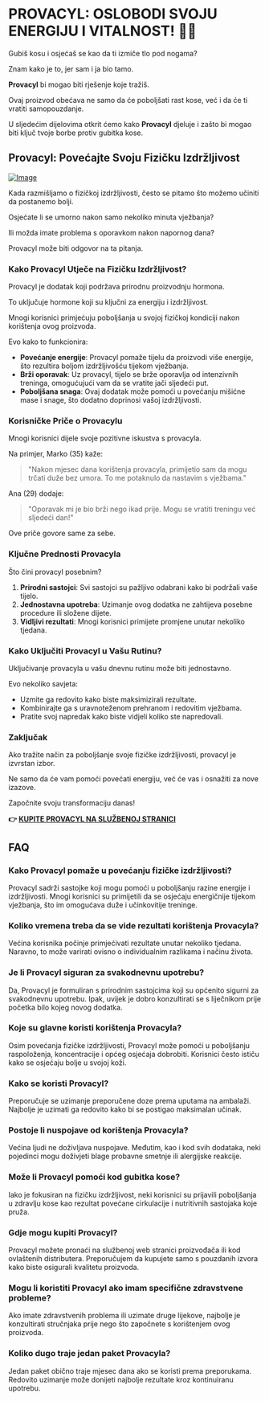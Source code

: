 # PROVACYL: OSLOBODI SVOJU ENERGIJU I VITALNOST! 💪✨

Gubiš kosu i osjećaš se kao da ti izmiče tlo pod nogama? 

Znam kako je to, jer sam i ja bio tamo. 

**Provacyl** bi mogao biti rješenje koje tražiš. 

Ovaj proizvod obećava ne samo da će poboljšati rast kose, već i da će ti vratiti samopouzdanje. 

U sljedećim dijelovima otkrit ćemo kako **Provacyl** djeluje i zašto bi mogao biti ključ tvoje borbe protiv gubitka kose.

## Provacyl: Povećajte Svoju Fizičku Izdržljivost

[![Image](https://www2.sellhealth.com/292/300x250.gif)](https://gchaffi.com/Uyf74i96)

Kada razmišljamo o fizičkoj izdržljivosti, često se pitamo što možemo učiniti da postanemo bolji. 

Osjećate li se umorno nakon samo nekoliko minuta vježbanja? 

Ili možda imate problema s oporavkom nakon napornog dana? 

Provacyl može biti odgovor na ta pitanja.

### Kako Provacyl Utječe na Fizičku Izdržljivost?

Provacyl je dodatak koji podržava prirodnu proizvodnju hormona. 

To uključuje hormone koji su ključni za energiju i izdržljivost.

Mnogi korisnici primjećuju poboljšanja u svojoj fizičkoj kondiciji nakon korištenja ovog proizvoda. 

Evo kako to funkcionira:

- **Povećanje energije**: Provacyl pomaže tijelu da proizvodi više energije, što rezultira boljom izdržljivošću tijekom vježbanja.
- **Brži oporavak**: Uz provacyl, tijelo se brže oporavlja od intenzivnih treninga, omogućujući vam da se vratite jači sljedeći put.
- **Poboljšana snaga**: Ovaj dodatak može pomoći u povećanju mišićne mase i snage, što dodatno doprinosi vašoj izdržljivosti.

### Korisničke Priče o Provacylu

Mnogi korisnici dijele svoje pozitivne iskustva s provacyla. 

Na primjer, Marko (35) kaže:

> "Nakon mjesec dana korištenja provacyla, primijetio sam da mogu trčati duže bez umora. To me potaknulo da nastavim s vježbama."

Ana (29) dodaje:

> "Oporavak mi je bio brži nego ikad prije. Mogu se vratiti treningu već sljedeći dan!"

Ove priče govore same za sebe.

### Ključne Prednosti Provacyla

Što čini provacyl posebnim?

1. **Prirodni sastojci**: Svi sastojci su pažljivo odabrani kako bi podržali vaše tijelo.
2. **Jednostavna upotreba**: Uzimanje ovog dodatka ne zahtijeva posebne procedure ili složene dijete.
3. **Vidljivi rezultati**: Mnogi korisnici primijete promjene unutar nekoliko tjedana.

### Kako Uključiti Provacyl u Vašu Rutinu?

Uključivanje provacyla u vašu dnevnu rutinu može biti jednostavno.

Evo nekoliko savjeta:

- Uzmite ga redovito kako biste maksimizirali rezultate.
- Kombinirajte ga s uravnoteženom prehranom i redovitim vježbama.
- Pratite svoj napredak kako biste vidjeli koliko ste napredovali.

### Zaključak

Ako tražite način za poboljšanje svoje fizičke izdržljivosti, provacyl je izvrstan izbor. 

Ne samo da će vam pomoći povećati energiju, već će vas i osnažiti za nove izazove.

Započnite svoju transformaciju danas!



**👉 [KUPITE PROVACYL NA SLUŽBENOJ STRANICI](https://gchaffi.com/Uyf74i96)**

## FAQ

### Kako Provacyl pomaže u povećanju fizičke izdržljivosti?
Provacyl sadrži sastojke koji mogu pomoći u poboljšanju razine energije i izdržljivosti. Mnogi korisnici su primijetili da se osjećaju energičnije tijekom vježbanja, što im omogućava duže i učinkovitije treninge.

### Koliko vremena treba da se vide rezultati korištenja Provacyla?
Većina korisnika počinje primjećivati rezultate unutar nekoliko tjedana. Naravno, to može varirati ovisno o individualnim razlikama i načinu života.

### Je li Provacyl siguran za svakodnevnu upotrebu?
Da, Provacyl je formuliran s prirodnim sastojcima koji su općenito sigurni za svakodnevnu upotrebu. Ipak, uvijek je dobro konzultirati se s liječnikom prije početka bilo kojeg novog dodatka.

### Koje su glavne koristi korištenja Provacyla?
Osim povećanja fizičke izdržljivosti, Provacyl može pomoći u poboljšanju raspoloženja, koncentracije i općeg osjećaja dobrobiti. Korisnici često ističu kako se osjećaju bolje u svojoj koži.

### Kako se koristi Provacyl?
Preporučuje se uzimanje preporučene doze prema uputama na ambalaži. Najbolje je uzimati ga redovito kako bi se postigao maksimalan učinak.

### Postoje li nuspojave od korištenja Provacyla?
Većina ljudi ne doživljava nuspojave. Međutim, kao i kod svih dodataka, neki pojedinci mogu doživjeti blage probavne smetnje ili alergijske reakcije.

### Može li Provacyl pomoći kod gubitka kose?
Iako je fokusiran na fizičku izdržljivost, neki korisnici su prijavili poboljšanja u zdravlju kose kao rezultat povećane cirkulacije i nutritivnih sastojaka koje pruža.

### Gdje mogu kupiti Provacyl?
Provacyl možete pronaći na službenoj web stranici proizvođača ili kod ovlaštenih distributera. Preporučujem da kupujete samo s pouzdanih izvora kako biste osigurali kvalitetu proizvoda.

### Mogu li koristiti Provacyl ako imam specifične zdravstvene probleme?
Ako imate zdravstvenih problema ili uzimate druge lijekove, najbolje je konzultirati stručnjaka prije nego što započnete s korištenjem ovog proizvoda.

### Koliko dugo traje jedan paket Provacyla?
Jedan paket obično traje mjesec dana ako se koristi prema preporukama. Redovito uzimanje može donijeti najbolje rezultate kroz kontinuiranu upotrebu.